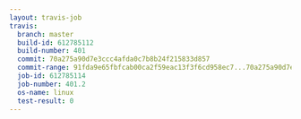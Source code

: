 ```yaml
---
layout: travis-job
travis:
  branch: master
  build-id: 612785112
  build-number: 401
  commit: 70a275a90d7e3ccc4afda0c7b8b24f215833d857
  commit-range: 91fda9e65fbfcab00ca2f59eac13f3f6cd958ec7...70a275a90d7e3ccc4afda0c7b8b24f215833d857
  job-id: 612785114
  job-number: 401.2
  os-name: linux
  test-result: 0
---
```

